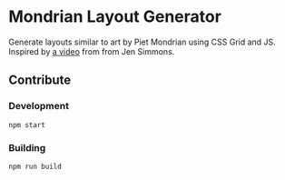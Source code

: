 # Mondrian Layout Generator

Generate layouts similar to art by Piet Mondrian using CSS Grid and JS. Inspired by [a video](https://youtu.be/qNtJ5p3h2A4) from from Jen Simmons.


## Contribute

### Development

```
npm start
```

### Building

```
npm run build
```